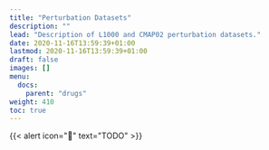 ```yaml
---
title: "Perturbation Datasets"
description: ""
lead: "Description of L1000 and CMAP02 perturbation datasets."
date: 2020-11-16T13:59:39+01:00
lastmod: 2020-11-16T13:59:39+01:00
draft: false
images: []
menu:
  docs:
    parent: "drugs"
weight: 410
toc: true
---
```


{{< alert icon="🚧" text="TODO" >}}


